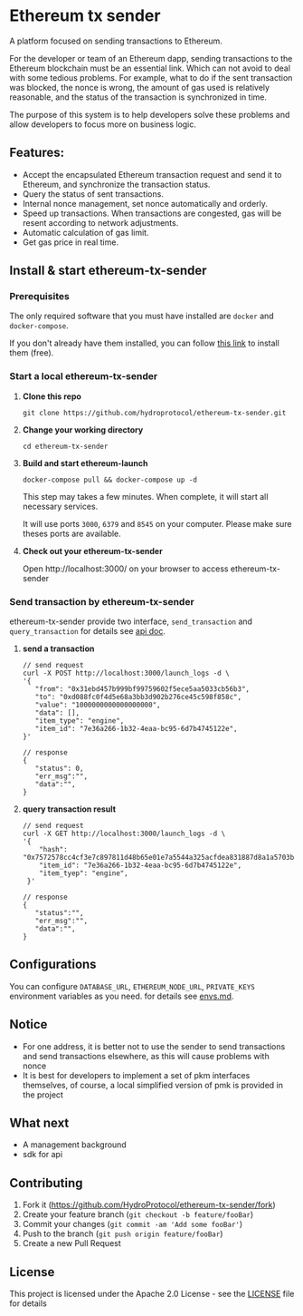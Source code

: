 # Ethereum tx sender

A platform focused on sending transactions to Ethereum. 
  
  For the developer or team of an Ethereum dapp, sending transactions to the Ethereum blockchain must be an essential link.
Which can not avoid to deal with some tedious problems. For example, what to do if the sent transaction was blocked, the nonce is wrong, the amount of gas used is relatively reasonable, and the status of the transaction is synchronized in time.
  
  The purpose of this system is to help developers solve these problems and allow developers to focus more on business logic.

## Features:

- Accept the encapsulated Ethereum transaction request and send it to Ethereum, and synchronize the transaction status.
- Query the status of sent transactions.
- Internal nonce management, set nonce automatically and orderly.
- Speed up transactions. When transactions are congested, gas will be resent according to network adjustments.
- Automatic calculation of gas limit.
- Get gas price in real time.

## Install & start ethereum-tx-sender

### Prerequisites

The only required software that you must have installed are `docker` and `docker-compose`.

If you don't already have them installed, you can follow [this link](https://docs.docker.com/compose/install/) to install them (free).

### Start a local ethereum-tx-sender

1.  **Clone this repo**

        git clone https://github.com/hydroprotocol/ethereum-tx-sender.git

1.  **Change your working directory**

        cd ethereum-tx-sender

1.  **Build and start ethereum-launch**

        docker-compose pull && docker-compose up -d

    This step may takes a few minutes.
    When complete, it will start all necessary services.

    It will use ports `3000`, `6379` and `8545` on your computer. Please make sure theses ports are available.

1.  **Check out your ethereum-tx-sender**

    Open http://localhost:3000/ on your browser to access ethereum-tx-sender


### Send transaction by ethereum-tx-sender

ethereum-tx-sender provide two interface, ``send_transaction`` and ``query_transaction`` for details see [api doc](docs/api.md).

1.   **send a transaction**

         // send request 
         curl -X POST http://localhost:3000/launch_logs -d \
         '{
            "from": "0x31ebd457b999bf99759602f5ece5aa5033cb56b3",
            "to": "0xd088fc0f4d5e68a3bb3d902b276ce45c598f858c",
            "value": "1000000000000000000",
            "data": [],
            "item_type": "engine",
            "item_id": "7e36a266-1b32-4eaa-bc95-6d7b4745122e",
         }'

         // response
         {
            "status": 0,
            "err_msg":"",
            "data":"",
         }
1.  **query transaction result**

        // send request
        curl -X GET http://localhost:3000/launch_logs -d \
        '{
            "hash": "0x7572578cc4cf3e7c897811d48b65e01e7a5544a325acfdea831887d8a1a5703b",
            "item_id": "7e36a266-1b32-4eaa-bc95-6d7b4745122e",
            "item_tyep": "engine",
         }'

        // response
        {
           "status":"",
           "err_msg":"",
           "data":"",
        }

## Configurations
You can configure ```DATABASE_URL```, ```ETHEREUM_NODE_URL```, ```PRIVATE_KEYS``` environment variables as you need. for details see [envs.md](docs/envs.md).

## Notice
- For one address, it is better not to use the sender to send transactions and send transactions elsewhere, as this will cause problems with nonce
- It is best for developers to implement a set of pkm interfaces themselves, of course, a local simplified version of pmk is provided in the project

## What next
- A management background
- sdk for api

## Contributing

1. Fork it (<https://github.com/HydroProtocol/ethereum-tx-sender/fork>)
2. Create your feature branch (`git checkout -b feature/fooBar`)
3. Commit your changes (`git commit -am 'Add some fooBar'`)
4. Push to the branch (`git push origin feature/fooBar`)
5. Create a new Pull Request

## License
This project is licensed under the Apache 2.0 License - see the [LICENSE](LICENSE) file for details
